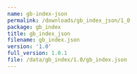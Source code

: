 ```yaml
---
name: gb-index-json
permalink: /downloads/gb_index_json/1_0
package: gb_index
title: gb_index_json
filename: gb_index.json
version: '1.0'
full_version: 1.0.1
file: /data/gb_index/1.0/gb_index.json
---
```


